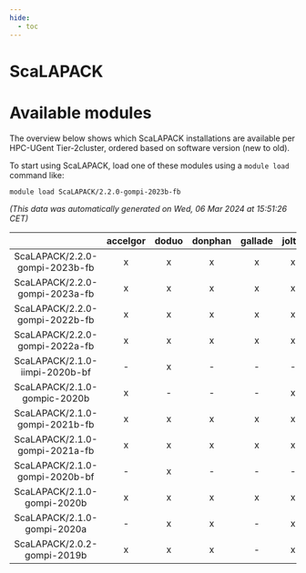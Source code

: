 ```yaml
---
hide:
  - toc
---
```


ScaLAPACK
=========

# Available modules


The overview below shows which ScaLAPACK installations are available per HPC-UGent Tier-2cluster, ordered based on software version (new to old).

To start using ScaLAPACK, load one of these modules using a `module load` command like:

```shell
module load ScaLAPACK/2.2.0-gompi-2023b-fb
```

*(This data was automatically generated on Wed, 06 Mar 2024 at 15:51:26 CET)*  

| |accelgor|doduo|donphan|gallade|joltik|skitty|
| :---: | :---: | :---: | :---: | :---: | :---: | :---: |
|ScaLAPACK/2.2.0-gompi-2023b-fb|x|x|x|x|x|x|
|ScaLAPACK/2.2.0-gompi-2023a-fb|x|x|x|x|x|x|
|ScaLAPACK/2.2.0-gompi-2022b-fb|x|x|x|x|x|x|
|ScaLAPACK/2.2.0-gompi-2022a-fb|x|x|x|x|x|x|
|ScaLAPACK/2.1.0-iimpi-2020b-bf|-|x|-|-|-|-|
|ScaLAPACK/2.1.0-gompic-2020b|x|-|-|-|x|-|
|ScaLAPACK/2.1.0-gompi-2021b-fb|x|x|x|x|x|x|
|ScaLAPACK/2.1.0-gompi-2021a-fb|x|x|x|x|x|x|
|ScaLAPACK/2.1.0-gompi-2020b-bf|-|x|-|-|-|-|
|ScaLAPACK/2.1.0-gompi-2020b|x|x|x|x|x|x|
|ScaLAPACK/2.1.0-gompi-2020a|-|x|x|-|x|x|
|ScaLAPACK/2.0.2-gompi-2019b|x|x|x|-|x|x|
